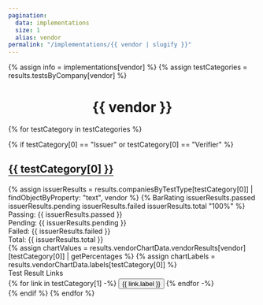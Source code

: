 ```yaml
---
pagination:
  data: implementations
  size: 1
  alias: vendor
permalink: "/implementations/{{ vendor | slugify }}"
---
```


{% assign info = implementations[vendor] %}
{% assign testCategories = results.testsByCompany[vendor] %}
<h1 style="text-align: center">{{ vendor }}</h1>

{% for testCategory in testCategories %}
<!-- Only showing issuer and verifier statistics -->
{% if testCategory[0] == "Issuer" or testCategory[0] == "Verifier"  %}
<div class="ui very padded segment">
  <h2 style="border-bottom: 2px solid gray; width: fit-content">
    {{ testCategory[0] }}
  </h2>
  <!-- Test Results -->
  {% assign issuerResults = results.companiesByTestType[testCategory[0]] | findObjectByProperty: "text", vendor %}
  {% BarRating issuerResults.passed issuerResults.pending issuerResults.failed issuerResults.total "100%" %}
  <div class="ui mini horizontal divided list">
    <div class="item">
      <i class="stop icon item teal"></i>
      <div class="content">
        Passing: {{ issuerResults.passed }}
      </div>
    </div>
    <div class="item">
      <i class="stop icon item yellow"></i>
      <div class="content">
        Pending: {{ issuerResults.pending }}
      </div>
    </div>
    <div class="item">
      <i class="stop icon item red"></i>
      <div class="content">
        Failed: {{ issuerResults.failed }}
      </div>
    </div>
    <div class="item">
      <i class="stop icon item grey"></i>
      <div class="content">
        Total: {{ issuerResults.total }}
      </div>
    </div>
  </div>
  <!-- Spider Chart -->
  <div class="ui one column centered grid">
    <div class="column">
    {% assign chartValues = results.vendorChartData.vendorResults[vendor][testCategory[0]] | getPercentages %}
    {% assign chartLabels = results.vendorChartData.labels[testCategory[0]] %}
    <canvas
      class="spider-chart"
      style="max-height: 400px"
      data-chart-values='{{chartValues}}' 
      data-chart-labels='{{chartLabels}}'></canvas>
    </div>
  </div>
  <!-- Divider -->
  <div class="ui horizontal divider header">
    <span class="ui small grey italic text">Test Result Links</span>
  </div>
  <!-- Links -->
  {% for link in testCategory[1] -%}
  <button
    style="margin-top: 0.25em"
    onclick='location.href="{{link.url}}/{{ link.label | slugify }}"'
    class="tiny ui inverted secondary button">
      {{ link.label }}
  </button>
  {% endfor -%}
</div>
{% endif %}
{% endfor %}